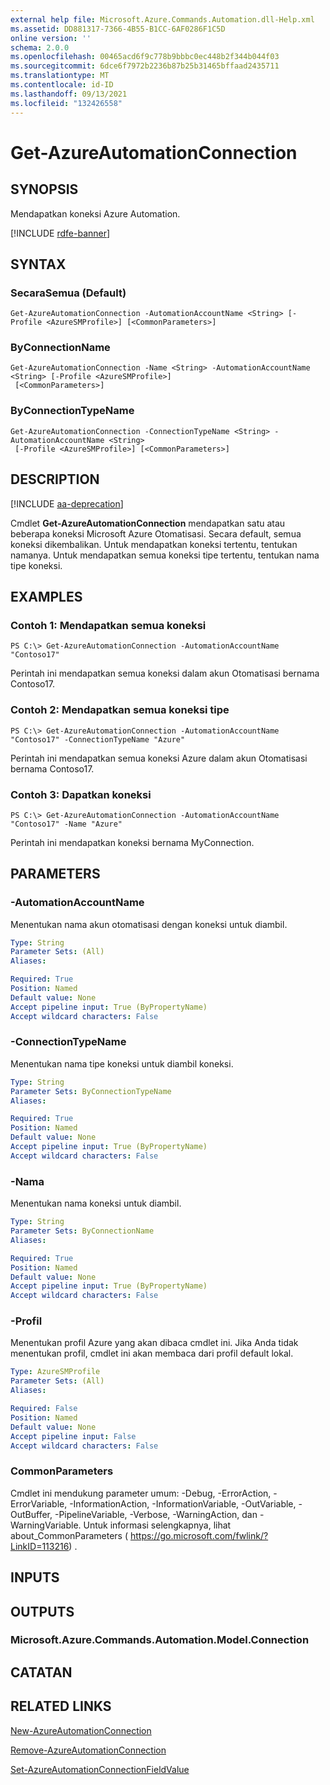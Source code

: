 ```yaml
---
external help file: Microsoft.Azure.Commands.Automation.dll-Help.xml
ms.assetid: DD881317-7366-4B55-B1CC-6AF0286F1C5D
online version: ''
schema: 2.0.0
ms.openlocfilehash: 00465acd6f9c778b9bbbc0ec448b2f344b044f03
ms.sourcegitcommit: 6dce6f7972b2236b87b25b31465bffaad2435711
ms.translationtype: MT
ms.contentlocale: id-ID
ms.lasthandoff: 09/13/2021
ms.locfileid: "132426558"
---
```

# Get-AzureAutomationConnection

## SYNOPSIS

Mendapatkan koneksi Azure Automation.

[!INCLUDE [rdfe-banner](../../includes/rdfe-banner.md)]

## SYNTAX

### SecaraSemua (Default)
```
Get-AzureAutomationConnection -AutomationAccountName <String> [-Profile <AzureSMProfile>] [<CommonParameters>]
```

### ByConnectionName
```
Get-AzureAutomationConnection -Name <String> -AutomationAccountName <String> [-Profile <AzureSMProfile>]
 [<CommonParameters>]
```

### ByConnectionTypeName
```
Get-AzureAutomationConnection -ConnectionTypeName <String> -AutomationAccountName <String>
 [-Profile <AzureSMProfile>] [<CommonParameters>]
```

## DESCRIPTION

[!INCLUDE [aa-deprecation](../include/aa-deprecation.md)]

Cmdlet **Get-AzureAutomationConnection** mendapatkan satu atau beberapa koneksi Microsoft Azure Otomatisasi.
Secara default, semua koneksi dikembalikan.
Untuk mendapatkan koneksi tertentu, tentukan namanya.
Untuk mendapatkan semua koneksi tipe tertentu, tentukan nama tipe koneksi.

## EXAMPLES

### Contoh 1: Mendapatkan semua koneksi
```
PS C:\> Get-AzureAutomationConnection -AutomationAccountName "Contoso17"
```

Perintah ini mendapatkan semua koneksi dalam akun Otomatisasi bernama Contoso17.

### Contoh 2: Mendapatkan semua koneksi tipe
```
PS C:\> Get-AzureAutomationConnection -AutomationAccountName "Contoso17" -ConnectionTypeName "Azure"
```

Perintah ini mendapatkan semua koneksi Azure dalam akun Otomatisasi bernama Contoso17.

### Contoh 3: Dapatkan koneksi
```
PS C:\> Get-AzureAutomationConnection -AutomationAccountName "Contoso17" -Name "Azure"
```

Perintah ini mendapatkan koneksi bernama MyConnection.

## PARAMETERS

### -AutomationAccountName
Menentukan nama akun otomatisasi dengan koneksi untuk diambil.

```yaml
Type: String
Parameter Sets: (All)
Aliases: 

Required: True
Position: Named
Default value: None
Accept pipeline input: True (ByPropertyName)
Accept wildcard characters: False
```

### -ConnectionTypeName
Menentukan nama tipe koneksi untuk diambil koneksi.

```yaml
Type: String
Parameter Sets: ByConnectionTypeName
Aliases: 

Required: True
Position: Named
Default value: None
Accept pipeline input: True (ByPropertyName)
Accept wildcard characters: False
```

### -Nama
Menentukan nama koneksi untuk diambil.

```yaml
Type: String
Parameter Sets: ByConnectionName
Aliases: 

Required: True
Position: Named
Default value: None
Accept pipeline input: True (ByPropertyName)
Accept wildcard characters: False
```

### -Profil
Menentukan profil Azure yang akan dibaca cmdlet ini.
Jika Anda tidak menentukan profil, cmdlet ini akan membaca dari profil default lokal.

```yaml
Type: AzureSMProfile
Parameter Sets: (All)
Aliases: 

Required: False
Position: Named
Default value: None
Accept pipeline input: False
Accept wildcard characters: False
```

### CommonParameters
Cmdlet ini mendukung parameter umum: -Debug, -ErrorAction, -ErrorVariable, -InformationAction, -InformationVariable, -OutVariable, -OutBuffer, -PipelineVariable, -Verbose, -WarningAction, dan -WarningVariable. Untuk informasi selengkapnya, lihat about_CommonParameters ( https://go.microsoft.com/fwlink/?LinkID=113216) .

## INPUTS

## OUTPUTS

### Microsoft.Azure.Commands.Automation.Model.Connection

## CATATAN

## RELATED LINKS

[New-AzureAutomationConnection](./New-AzureAutomationConnection.md)

[Remove-AzureAutomationConnection](./Remove-AzureAutomationConnection.md)

[Set-AzureAutomationConnectionFieldValue](./Set-AzureAutomationConnectionFieldValue.md)


